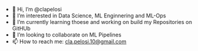 - 👋 Hi, I’m @clapelosi
- 👀 I’m interested in Data Science, ML Enginnering and ML-Ops
- 🌱 I’m currently learning thoese and working on build my Repositories on GitHUb 
- 💞️ I’m looking to collaborate on ML Pipelines
- 📫 How to reach me: cla.pelosi.10@gmail.com
<!---
clapelosi/clapelosi is a ✨ special ✨ repository because its `README.md` (this file) appears on your GitHub profile.
You can click the Preview link to take a look at your changes.
--->
